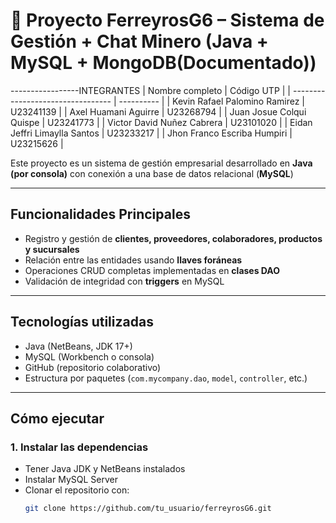 # 🚧 Proyecto FerreyrosG6 – Sistema de Gestión + Chat Minero (Java + MySQL + MongoDB(Documentado))

-----------------INTEGRANTES
| Nombre completo                   | Código UTP |
| --------------------------------- | ---------- |
| Kevin Rafael Palomino Ramirez     | U23241139  |
| Axel Huamani Aguirre              | U23268794  |
| Juan Josue Colqui Quispe          | U23241773  |
| Victor David Nuñez Cabrera        | U23101020  |
| Eidan Jeffri Limaylla Santos      | U23233217  |
| Jhon Franco Escriba Humpiri       | U23215626  |

Este proyecto es un sistema de gestión empresarial desarrollado en **Java (por consola)** con conexión a una base de datos relacional (**MySQL**) 

---

## Funcionalidades Principales

- Registro y gestión de **clientes, proveedores, colaboradores, productos y sucursales**
- Relación entre las entidades usando **llaves foráneas**
- Operaciones CRUD completas implementadas en **clases DAO**
- Validación de integridad con **triggers** en MySQL

---

## Tecnologías utilizadas

- Java (NetBeans, JDK 17+)
- MySQL (Workbench o consola)
- GitHub (repositorio colaborativo)
- Estructura por paquetes (`com.mycompany.dao`, `model`, `controller`, etc.)

---

## Cómo ejecutar

### 1. **Instalar las dependencias**
- Tener Java JDK y NetBeans instalados
- Instalar MySQL Server 
- Clonar el repositorio con:  
  ```bash
  git clone https://github.com/tu_usuario/ferreyrosG6.git
